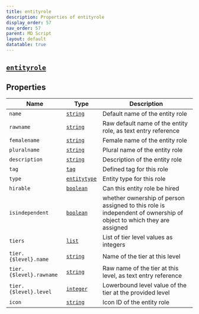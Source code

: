 ```yaml
---
title: entityrole
description: Properties of entityrole
display_order: 57
nav_order: 57
parent: MD Script
layout: default
datatable: true
---
```


##  [`entityrole`](./entityrole.html) 


## Properties

| Name | Type | Description |
|------|------|-------------|
| `name` | [`string`](./string.html) | Default name of the entity role |
| `rawname` | [`string`](./string.html) | Raw default name of the entity role, as text entry reference |
| `femalename` | [`string`](./string.html) | Female name of the entity role |
| `pluralname` | [`string`](./string.html) | Plural name of the entity role |
| `description` | [`string`](./string.html) | Description of the entity role |
| `tag` | [`tag`](./tag.html) | Defined tag for this role |
| `type` | [`entitytype`](./entitytype.html) | Entity type for this role |
| `hirable` | [`boolean`](./boolean.html) | Can this entity role be hired |
| `isindependent` | [`boolean`](./boolean.html) | whether ownership of person assigned to this role is independent of ownership of object to which they are assigned |
| `tiers` | [`list`](./list.html) | List of tier level values as integers |
| `tier.{$level}.name` | [`string`](./string.html) | Name of the tier at this level |
| `tier.{$level}.rawname` | [`string`](./string.html) | Raw name of the tier at this level, as text entry reference |
| `tier.{$level}.level` | [`integer`](./integer.html) | Lowerbound level value of the tier at the provided level |
| `icon` | [`string`](./string.html) | Icon ID of the entity role |



